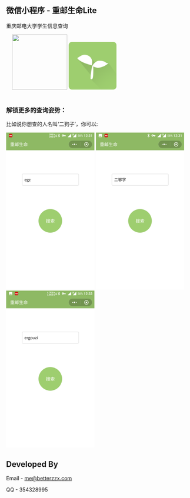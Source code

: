 ## 微信小程序 - 重邮生命Lite
重庆邮电大学学生信息查询

<div  align="left">    
  <img width="150" height="150" src="http://pic.betterzzx.com/cquptLives.jpg"/>
  <img width="130" height="130" src="https://github.com/zx-Zhu/CysmLite/blob/master/screenshot/ic_logo.png"/>
</div>
<br />

### 解锁更多的查询姿势：

比如说你想查的人名叫‘二狗子’，你可以:

<div  align="left"> 
  <img width="240" height="427" src="https://raw.githubusercontent.com/zx-Zhu/CysmLite/master/screenshot/Screenshot_20180501-123127.png"/>
  <img width="240" height="427" src="https://raw.githubusercontent.com/zx-Zhu/CysmLite/master/screenshot/Screenshot_20180501-123154.png"/>
  <img width="240" height="427" src="https://raw.githubusercontent.com/zx-Zhu/CysmLite/master/screenshot/Screenshot_20180501-123331.png"/>
</div>
  
## Developed By

Email - me@betterzzx.com

QQ - 354328995
